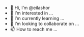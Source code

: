 - 👋 Hi, I’m @eilashor
- 👀 I’m interested in ...
- 🌱 I’m currently learning ...
- 💞️ I’m looking to collaborate on ...
- 📫 How to reach me ...

<!---
eilashor/eilashor is a ✨ special ✨ repository because its `README.md` (this file) appears on your GitHub profile.
You can click the Preview link to take a look at your changes.
--->
